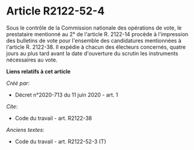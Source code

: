 # Article R2122-52-4

Sous le contrôle de la Commission nationale des opérations de vote, le prestataire mentionné au 2° de l'article R. 2122-14
procède à l'impression des bulletins de vote pour l'ensemble des candidatures mentionnées à l'article R. 2122-38. Il expédie
à chacun des électeurs concernés, quatre jours au plus tard avant la date d'ouverture du scrutin les instruments nécessaires
au vote.

**Liens relatifs à cet article**

_Créé par_:

  - Décret n°2020-713 du 11 juin 2020 - art. 1

_Cite_:

  - Code du travail - art. R2122-38

_Anciens textes_:

  - Code du travail - art. R2122-52-3 (T)
